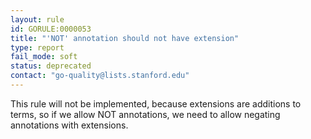 ```yaml
---
layout: rule
id: GORULE:0000053
title: "'NOT' annotation should not have extension"
type: report
fail_mode: soft
status: deprecated
contact: "go-quality@lists.stanford.edu"
---
```

This rule will not be implemented, because extensions are additions to terms, so if we allow NOT annotations, we need to allow negating annotations with extensions.  
